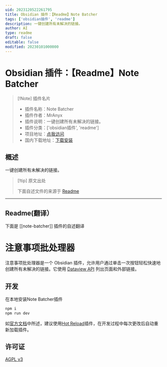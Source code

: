 ```yaml
---
uid: 2023120522261795
title: Obsidian 插件：【Readme】Note Batcher
tags: ['obsidian插件', 'readme']
description: 一键创建所有未解决的链接。
author: AI
type: readme
draft: false
editable: false
modified: 20230101000000
---
```


# Obsidian 插件：【Readme】Note Batcher

> [!Note] 插件名片
> - 插件名称：Note Batcher
> - 插件作者：MrAnyx
> - 插件说明：一键创建所有未解决的链接。
> - 插件分类：['obsidian插件', 'readme']
> - 项目地址：[点我访问](https://github.com/MrAnyx/obsidian-note-batcher)
> - 国内下载地址：[下载安装](https://pkmer.cn/products/plugin/pluginMarket/?note-batcher)

## 概述

一键创建所有未解决的链接。



> [!tip] 原文出处
> 
>下面自述文件的来源于 [Readme](https://ghproxy.net/https://raw.githubusercontent.com/MrAnyx/obsidian-note-batcher/master/README.md)
> 

---

## Readme(翻译）

下面是 [[note-batcher]] 插件的自述翻译


# 注意事项批处理器

注意事项批处理器是一个 Obsidian 插件，允许用户通过单击一次按钮轻松快速地创建所有未解决的链接。它使用 [Dataview API](https://github.com/blacksmithgu/obsidian-dataview) 列出页面和外部链接。
## 开发

在本地安装Note Batcher插件

```bash
npm i
npm run dev
```

如[官方文档](https://docs.obsidian.md/Plugins/Getting+started/Build+a+plugin)中所述，建议使用[Hot Reload](https://github.com/pjeby/hot-reload)插件，在开发过程中每次更改后自动重新加载插件。
## 许可证

[AGPL v3](https://github.com/MrAnyx/obsidian-note-batcher/blob/master/LICENSE)



